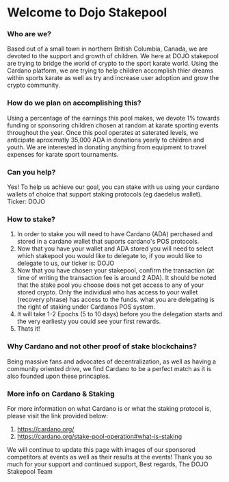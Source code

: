 
# Welcome to Dojo Stakepool

### Who are we?
Based out of a small town in northern British Columbia, Canada, we are devoted to the support and growth of children. We here at DOJO stakepool are trying to bridge the world of crypto to the sport karate world. Using the Cardano platform, we are trying to help children accomplish thier dreams within sports karate as well as try and increase user adoption and grow the crypto community.

### How do we plan on accomplishing this?
Using a percentage of the earnings this pool makes, we devote 1% towards funding or sponsoring children chosen at random at karate sporting events throughout the year. Once this pool operates at saterated levels, we anticipate aproximatly 35,000 ADA in donations yearly to children and youth. We are interested in donating anything from equipment to travel expenses for karate sport tournaments.

### Can you help?
Yes! To help us achieve our goal, you can stake with us using your cardano wallets of choice that support staking protocols (eg daedelus wallet).
Ticker: DOJO

### How to stake?
  1. In order to stake you will need to have Cardano (ADA) perchased and stored in a cardano wallet that suports cardano's POS protocols. 
  2. Now that you have your wallet and ADA stored you will need to select which stakepool you would like to delegate to, if you would like to delegate to us, our ticker        is: DOJO
  3. Now that you have chosen your stakepool, confirm the transaction (at time of writing the transaction fee is around 2 ADA). It should be noted that the stake pool you choose does not get access to any of your stored crypto. Only the individual who has access to your wallet (recovery phrase) has access to the funds. what you are delegating is the right of staking under Cardanos POS system.
  4. It will take 1-2 Epochs (5 to 10 days) before you the delegation starts and the very earliesty you could see your first rewards.
  5. Thats it!

### Why Cardano and not other proof of stake blockchains?
Being massive fans and advocates of decentralization, as well as having a community oriented drive, we find Cardano to be a perfect match as it is also founded upon these princaples.

### More info on Cardano & Staking
For more information on what Cardano is or what the staking protocol is, please visit the link provided below:
1. <https://cardano.org/>
2. <https://cardano.org/stake-pool-operation#what-is-staking>

We will continue to update this page with images of our sponsored competitors at events as well as their results at the events! Thank you so much for your support and continued support,
Best regards,
The DOJO Stakepool Team




